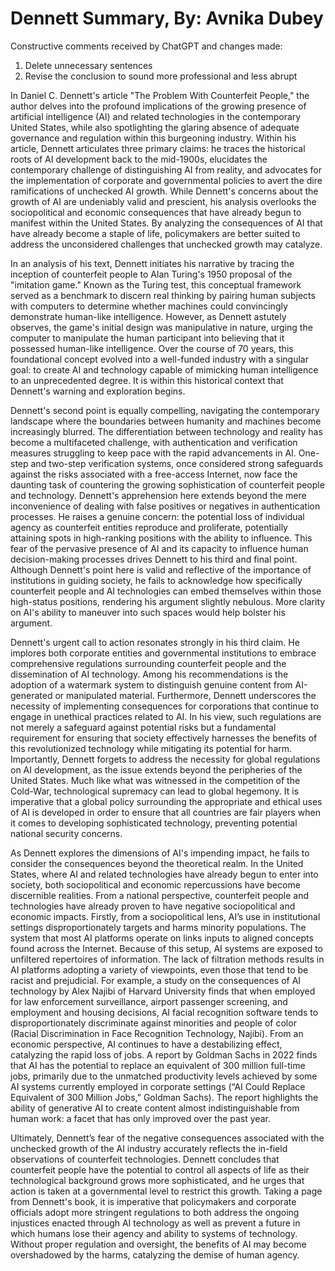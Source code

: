 # Dennett Summary, By: Avnika Dubey

Constructive comments received by ChatGPT and changes made: 
1) Delete unnecessary sentences
2) Revise the conclusion to sound more professional and less abrupt


In Daniel C. Dennett's article "The Problem With Counterfeit People," the author delves into the profound implications of the growing presence of artificial intelligence (AI) and related technologies in the contemporary United States, while also spotlighting the glaring absence of adequate governance and regulation within this burgeoning industry. Within his article, Dennett articulates three primary claims: he traces the historical roots of AI development back to the mid-1900s, elucidates the contemporary challenge of distinguishing AI from reality, and advocates for the implementation of corporate and governmental policies to avert the dire ramifications of unchecked AI growth. While Dennett's concerns about the growth of AI are undeniably valid and prescient, his analysis overlooks the sociopolitical and economic consequences that have already begun to manifest within the United States. By analyzing the consequences of AI that have already become a staple of life, policymakers are better suited to address the unconsidered challenges that unchecked growth may catalyze.

In an analysis of his text, Dennett initiates his narrative by tracing the inception of counterfeit people to Alan Turing's 1950 proposal of the "imitation game." Known as the Turing test, this conceptual framework served as a benchmark to discern real thinking by pairing human subjects with computers to determine whether machines could convincingly demonstrate human-like intelligence. However, as Dennett astutely observes, the game's initial design was manipulative in nature, urging the computer to manipulate the human participant into believing that it possessed human-like intelligence. Over the course of 70 years, this foundational concept evolved into a well-funded industry with a singular goal: to create AI and technology capable of mimicking human intelligence to an unprecedented degree. It is within this historical context that Dennett's warning and exploration begins.

Dennett's second point is equally compelling, navigating the contemporary landscape where the boundaries between humanity and machines become increasingly blurred. The differentiation between technology and reality has become a multifaceted challenge, with authentication and verification measures struggling to keep pace with the rapid advancements in AI. One-step and two-step verification systems, once considered strong safeguards against the risks associated with a free-access Internet, now face the daunting task of countering the growing sophistication of counterfeit people and technology. Dennett's apprehension here extends beyond the mere inconvenience of dealing with false positives or negatives in authentication processes. He raises a genuine concern: the potential loss of individual agency as counterfeit entities reproduce and proliferate, potentially attaining spots in high-ranking positions with the ability to influence. This fear of the pervasive presence of AI and its capacity to influence human decision-making processes drives Dennett to his third and final point. Although Dennett's point here is valid and reflective of the importance of institutions in guiding society, he fails to acknowledge how specifically counterfeit people and AI technologies can embed themselves within those high-status positions, rendering his argument slightly nebulous. More clarity on AI's ability to maneuver into such spaces would help bolster his argument.

Dennett's urgent call to action resonates strongly in his third claim. He implores both corporate entities and governmental institutions to embrace comprehensive regulations surrounding counterfeit people and the dissemination of AI technology. Among his recommendations is the adoption of a watermark system to distinguish genuine content from AI-generated or manipulated material. Furthermore, Dennett underscores the necessity of implementing consequences for corporations that continue to engage in unethical practices related to AI. In his view, such regulations are not merely a safeguard against potential risks but a fundamental requirement for ensuring that society effectively harnesses the benefits of this revolutionized technology while mitigating its potential for harm. Importantly, Dennett forgets to address the necessity for global regulations on AI development, as the issue extends beyond the peripheries of the United States. Much like what was witnessed in the competition of the Cold-War, technological supremacy can lead to global hegemony. It is imperative that a global policy surrounding the appropriate and ethical uses of AI is developed in order to ensure that all countries are fair players when it comes to developing sophisticated technology, preventing potential national security concerns. 

As Dennett explores the dimensions of AI's impending impact, he fails to consider the consequences beyond the theoretical realm. In the United States, where AI and related technologies have already begun to enter into society, both sociopolitical and economic repercussions have become discernible realities. From a national perspective, counterfeit people and technologies have already proven to have negative sociopolitical and economic impacts. Firstly, from a sociopolitical lens, AI’s use in institutional settings disproportionately targets and harms minority populations. The system that most AI platforms operate on links inputs to aligned concepts found across the Internet. Because of this setup, AI systems are exposed to unfiltered repertoires of information. The lack of filtration methods results in AI platforms adopting a variety of viewpoints, even those that tend to be racist and prejudicial. For example, a study on the consequences of AI technology by Alex Najibi of Harvard University finds that when employed for law enforcement surveillance, airport passenger screening, and employment and housing decisions, AI facial recognition software tends to disproportionately discriminate against minorities and people of color (Racial Discrimination in Face Recognition Technology, Najibi). From an economic perspective, AI continues to have a destabilizing effect, catalyzing the rapid loss of jobs. A report by Goldman Sachs in 2022 finds that AI has the potential to replace an equivalent of 300 million full-time jobs, primarily due to the unmatched productivity levels achieved by some AI systems currently employed in corporate settings (“AI Could Replace Equivalent of 300 Million Jobs,” Goldman Sachs). The report highlights the ability of generative AI to create content almost indistinguishable from human work: a facet that has only improved over the past year.

Ultimately, Dennett’s fear of the negative consequences associated with the unchecked growth of the AI industry accurately reflects the in-field observations of counterfeit technologies. Dennett concludes that counterfeit people have the potential to control all aspects of life as their technological background grows more sophisticated, and he urges that action is taken at a governmental level to restrict this growth. Taking a page from Dennett's book, it is imperative that policymakers and corporate officials adopt more stringent regulations to both address the ongoing injustices enacted through AI technology as well as prevent a future in which humans lose their agency and ability to systems of technology. Without proper regulation and oversight, the benefits of AI may become overshadowed by the harms, catalyzing the demise of human agency. 

